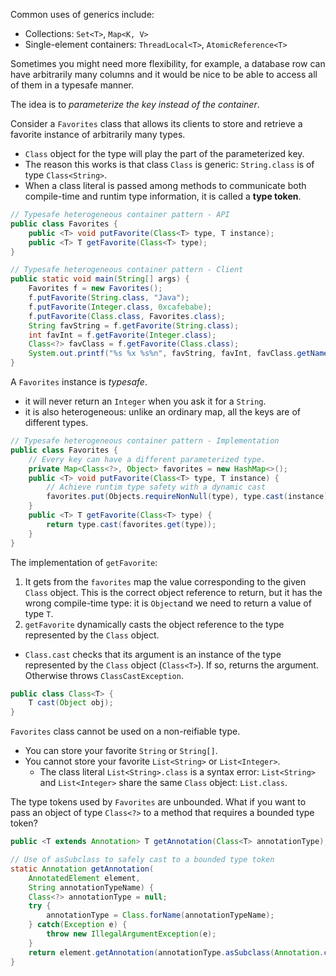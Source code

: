 Common uses of generics include:
* Collections: `Set<T>`, `Map<K, V>`
* Single-element containers: `ThreadLocal<T>`, `AtomicReference<T>`

Sometimes you might need more flexibility, for example, a database row can have arbitrarily many columns and it would be nice to be able to access all of them in a typesafe manner.

The idea is to *parameterize the key instead of the container*.

Consider a `Favorites` class that allows its clients to store and retrieve a favorite instance of arbitrarily many types.
* `Class` object for the type will play the part of the parameterized key.
* The reason this works is that class `Class` is generic: `String.class` is of type `Class<String>`.
* When a class literal is passed among methods to communicate both compile-time and runtim type information, it is called a **type token**.

```java
// Typesafe heterogeneous container pattern - API
public class Favorites {
    public <T> void putFavorite(Class<T> type, T instance);
    public <T> T getFavorite(Class<T> type);
}
```

```java
// Typesafe heterogeneous container pattern - Client
public static void main(String[] args) {
    Favorites f = new Favorites();
    f.putFavorite(String.class, "Java");
    f.putFavorite(Integer.class, 0xcafebabe);
    f.putFavorite(Class.class, Favorites.class);
    String favString = f.getFavorite(String.class);
    int favInt = f.getFavorite(Integer.class);
    Class<?> favClass = f.getFavorite(Class.class);
    System.out.printf("%s %x %s%n", favString, favInt, favClass.getName());
}
```

A `Favorites` instance is *typesafe*.
* it will never return an `Integer` when you ask it for a `String`.
* it is also heterogeneous: unlike an ordinary map, all the keys are of different types.

```java
// Typesafe heterogeneous container pattern - Implementation
public class Favorites {
    // Every key can have a different parameterized type.
    private Map<Class<?>, Object> favorites = new HashMap<>();
    public <T> void putFavorite(Class<T> type, T instance) {
        // Achieve runtim type safety with a dynamic cast
        favorites.put(Objects.requireNonNull(type), type.cast(instance));
    }
    public <T> T getFavorite(Class<T> type) {
        return type.cast(favorites.get(type));
    }
}
```

The implementation of `getFavorite`:
1. It gets from the `favorites` map the value corresponding to the given `Class` object. This is the correct object reference to return, but it has the wrong compile-time type: it is `Object`and we need to return a value of type `T`.
2. `getFavorite` dynamically casts the object reference to the type represented by the `Class` object.
  * `Class.cast` checks that its argument is an instance of the type represented by the `Class` object (`Class<T>`). If so, returns the argument. Otherwise throws `ClassCastException`.

```java
public class Class<T> {
    T cast(Object obj);
}
```

`Favorites` class cannot be used on a non-reifiable type.
* You can store your favorite `String` or `String[]`.
* You cannot store your favorite `List<String>` or `List<Integer>`.
  * The class literal `List<String>.class` is a syntax error: `List<String>` and `List<Integer>` share the same `Class` object: `List.class`.

The type tokens used by `Favorites` are unbounded. What if you want to pass an object of type `Class<?>` to a method that requires a bounded type token?

```java
public <T extends Annotation> T getAnnotation(Class<T> annotationType);
```

```java
// Use of asSubclass to safely cast to a bounded type token
static Annotation getAnnotation(
    AnnotatedElement element,
    String annotationTypeName) {
    Class<?> annotationType = null;
    try {
        annotationType = Class.forName(annotationTypeName);
    } catch(Exception e) {
        throw new IllegalArgumentException(e);
    }
    return element.getAnnotation(annotationType.asSubclass(Annotation.class));
}
```
